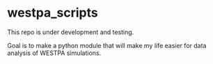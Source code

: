 # westpa_scripts

This repo is under development and testing. 

Goal is to make a python module that will make my life easier for data analysis of WESTPA simulations. 
 
